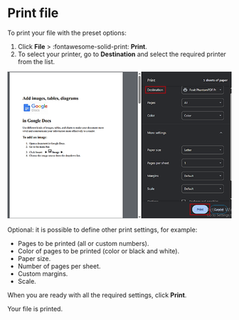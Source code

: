 # **Print file**

To print your file with the preset options:

1. Click **File** > :fontawesome-solid-print: **Print**.  
2. To select your printer, go to **Destination** and select the required printer from the list.  

![](print.png)

Optional: it is possible to define other print settings, for example:

- Pages to be printed (all or custom numbers).
- Color of pages to be printed (color or black and white).
- Paper size.
- Number of pages per sheet.
- Custom margins.
- Scale.

 When you are ready with all the required settings, click **Print**.

 Your file is printed.
